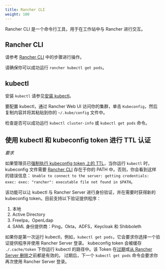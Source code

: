 ```yaml
---
title: Rancher CLI
weight: 100
---
```


Rancher CLI 是一个命令行工具，用于在工作站中与 Rancher 进行交互。

## Rancher CLI

请参考 [Rancher CLI](../../cli) 中的步骤进行操作。

请确保你可以成功运行 `rancher kubectl get pods`。


## kubectl
安装 `kubectl` 请参见[安装 kubectl](https://kubernetes.io/docs/tasks/tools/install-kubectl/)。


要配置 kubectl，通过 Rancher Web UI 访问你的集群，单击 `Kubeconfig`，然后复制内容并将其粘贴到你的 `~/.kube/config` 文件中。

检查是否可以成功运行 `kubectl cluster-info` 或 `kubectl get pods` 命令。

## 使用 kubectl 和 kubeconfig token 进行 TTL 认证

_要求_

如果管理员已[强制执行 kubeconfig token 上的 TTL]({{<baseurl>}}/rancher/v2.6/en/api/api-tokens/#setting-ttl-on-kubeconfig-tokens)，当你运行 `kubectl` 时，kubeconfig 文件需要 [Rancher CLI](../cli) 存在于你的 PATH 中。否则，你会看到这样的错误信息：
`Unable to connect to the server: getting credentials: exec: exec: "rancher": executable file not found in $PATH`。

该功能可以让 kubectl 与 Rancher Server 进行身份验证，并在需要时获得新的 kubeconfig token。目前支持以下验证提供程序：

1. 本地
2. Active Directory
3. FreeIpa，OpenLdap
4. SAML 身份提供商：Ping，Okta，ADFS，Keycloak 和 Shibboleth

如果你是第一次运行 kubectl，例如，`kubectl get pods`，它会要求你选择一个验证提供程序并使用 Rancher Server 登录。
kubeconfig token 会被缓存 `./.cache/token` 下你运行 kubectl 的路径中。该 Token 在[过期](../../api/api-tokens/#setting-ttl-on-kubeconfig-tokens-period)或[从 Rancher Server 删除](../../api/api-tokens/#deleting-tokens)之前都是有效的。
过期后，下一个 `kubectl get pods` 命令会要求你再次使用 Rancher Server 登录。
